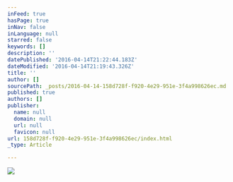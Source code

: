 ```yaml
---
inFeed: true
hasPage: true
inNav: false
inLanguage: null
starred: false
keywords: []
description: ''
datePublished: '2016-04-14T21:22:44.183Z'
dateModified: '2016-04-14T21:19:43.326Z'
title: ''
author: []
sourcePath: _posts/2016-04-14-158d728f-f920-4e29-951e-3f4a998626ec.md
published: true
authors: []
publisher:
  name: null
  domain: null
  url: null
  favicon: null
url: 158d728f-f920-4e29-951e-3f4a998626ec/index.html
_type: Article

---
```

![](https://the-grid-user-content.s3-us-west-2.amazonaws.com/69a64d7c-2ae3-4ca0-9596-74a236d756f3.jpg)